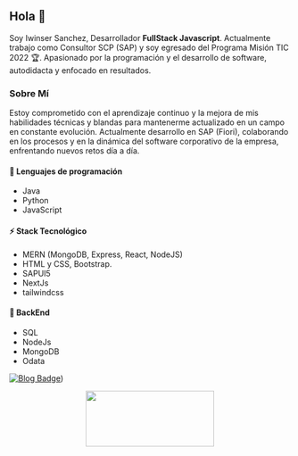 ## Hola :wave:

Soy Iwinser Sanchez, Desarrollador **FullStack Javascript**. Actualmente trabajo como Consultor SCP (SAP) y soy egresado del Programa Misión TIC 2022 :trophy:. Apasionado por la programación y el desarrollo de software, autodidacta y enfocado en resultados.

### Sobre Mí

Estoy comprometido con el aprendizaje continuo y la mejora de mis habilidades técnicas y blandas para mantenerme actualizado en un campo en constante evolución. Actualmente desarrollo en SAP (Fiori), colaborando en los procesos y en la dinámica del software corporativo de la empresa, enfrentando nuevos retos día a día.


#### :blue_heart: Lenguajes de programación

- Java
- Python
- JavaScript

#### :zap: Stack Tecnológico

- MERN (MongoDB, Express, React, NodeJS)
- HTML y CSS, Bootstrap.
- SAPUI5
- NextJs
- tailwindcss

#### :hammer: BackEnd

- SQL
- NodeJs
- MongoDB
- Odata

[![Blog Badge](https://img.shields.io/badge/Portafolio-iwinser.netlify.app-black)]([https://iwinsersanchez.netlify.app/]))

<p align="center">
  <img width="230" height="100" src="https://user-images.githubusercontent.com/77251836/209884092-ec32bcf0-3e05-4633-972d-2f13afba4de6.svg">
</p>
